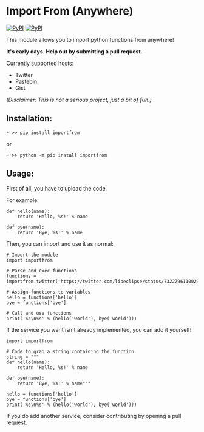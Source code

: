 # Import From (Anywhere)

 [![PyPI](https://img.shields.io/pypi/v/importfrom.svg?style=flat-square)](https://pypi.python.org/pypi/importfrom) [![PyPI](https://img.shields.io/pypi/l/importfrom.svg?style=flat-square)](https://pypi.python.org/pypi/importfrom)

This module allows you to import python functions from anywhere!

**It's early days. Help out by submitting a pull request.**

Currently supported hosts:

- Twitter
- Pastebin
- Gist

*(Disclaimer: This is not a serious project, just a bit of fun.)*

## Installation:

`~ >> pip install importfrom`

or

`~ >> python -m pip install importfrom`

## Usage:

First of all, you have to upload the code.

For example:

```
def hello(name):
    return 'Hello, %s!' % name

def bye(name):
    return 'Bye, %s!' % name
```

Then, you can import and use it as normal:

```
# Import the module
import importfrom

# Parse and exec functions
functions = importfrom.twitter('https://twitter.com/libeclipse/status/732279611002912769')

# Assign functions to variables
hello = functions['hello']
bye = functions['bye']

# Call and use functions
print('%s\n%s' % (hello('world'), bye('world')))
```

If the service you want isn't already implemented, you can add it yourself!

```
import importfrom

# Code to grab a string containing the function.
string = """
def hello(name):
    return 'Hello, %s!' % name

def bye(name):
    return 'Bye, %s!' % name"""

hello = functions['hello']
bye = functions['bye']
print('%s\n%s' % (hello('world'), bye('world')))
```

If you do add another service, consider contributing by opening a pull request.
